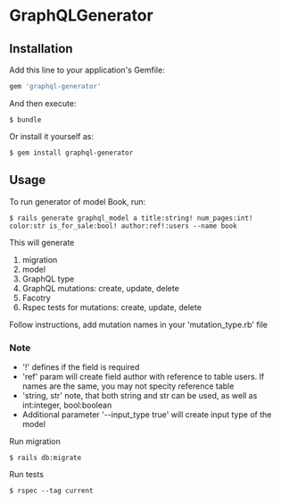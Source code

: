 # GraphQLGenerator

## Installation

Add this line to your application's Gemfile:

```ruby
gem 'graphql-generator'
```

And then execute:

    $ bundle

Or install it yourself as:

    $ gem install graphql-generator

## Usage

To run generator of model Book, run:

    $ rails generate graphql_model a title:string! num_pages:int! color:str is_for_sale:bool! author:ref!:users --name book

This will generate

1. migration
2. model
3. GraphQL type
4. GraphQL mutations: create, update, delete
5. Facotry
6. Rspec tests for mutations: create, update, delete

Follow instructions, add mutation names in your 'mutation_type.rb' file
### Note
* '!' defines if the field is required
* 'ref' param will create field author with reference to table users. If names are the same, you may not specity reference table
* 'string, str' note, that both string and str can be used, as well as int:integer, bool:boolean
* Additional parameter '--input_type true' will create input type of the model

Run migration

    $ rails db:migrate

Run tests

    $ rspec --tag current
